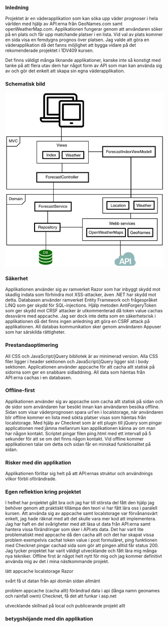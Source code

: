 ### Inledning

Projektet är en väderapplikation som kan söka upp väder prognoser i hela världen med hjälp av API:erna från GeoNames.com samt openWeatherMap.com.
Applikationen fungerar genom att användaren söker på en plats och får upp matchande platser i en lista. Vid val av plats kommer en sida visa en femdygns prognos över platsen.
Jag valde att göra en väderapplikation då det fanns möjlighet att bygga vidare på det rekomenderade projektet i 1DV409 kursen.

Det finns väldigt många liknande applikationer, kanske inte så konstigt med tanke på att flera utav dem har något form av API som man kan använda sig av och gör det enkelt att skapa sin egna väderapplikation. 

### Schematisk bild

![Schematisk bild](SchematiskBild.png)

### Säkerhet

Applikationen använder sig av ramverket Razor som har inbyggt skydd mot skadlig indata som förhindra mot XSS-attacker, även .NET har skydd mot detta. 
Databasen använder ramverket Entity Framework och frågespråket LINQ som ger skydd för SQL-injections.
Hjälp metoden AntiForgeryToken som ger skydd mot CRSF attacker är utkommenterad då token value cachas dessvärre med appcache.
Jag ser dock inte detta som en säkerhetsrisk i applikationen då det finns ingen anledning att göra en CSRF attack på applikationen. 
All databas kommunikation sker genom användaren Appuser som har särskilda rättigheter.

### Prestandaoptimering

All CSS och JavaScript/jQuery bibliotek är av minimerad version. Alla CSS filer ligger i header sektionen och JavaScript/jQuery ligger sist i body sektionen. Applicationen använder appcache för att cacha allt statisk på sidorna som ger en snabbare sidladdning.
All data som hämtas från API:erna cachas i en databasen.

### Offline-first

Applikationen använder sig av appcache som cacha allt statisk på sidan och de sidor som användaren har besökt innan kan användaren besöka offline. Sidan som visar väderprognosen spara url'en i localstorage, när användaren blir offline kommer en lista med sökta platser visas som hämtas från localstorage.
Med hjälp av Checknet som är ett plugin till jQuery som pingar applicationen med jämna mellanrum kan applikationen känna av om man har någon kontakt. Scriptet pingar filen ping.html med ett intervall på 5 sekunder för att se om det finns någon kontakt. Vid offline kommer applikationen talar om detta och sidan får en minskad funktionalitet på sidan.


### Risker med din applikation

Applikationen förlitar sig helt på att API:ernas struktur och användnings vilkor förbli oförändrade.

### Egen reflektion kring projektet

I helhet har projektet gått bra och jag har till största del fått den hjälp jag behöver genom att praktiskt tillämpa den teori vi har fått lära oss i paralell kursen.
Att använda sig av appcache samt localstorage var förvånansvärt enkelt, jag hade räknat med att det skulle vara mer kod att implementera.
Jag har haft en del svårigheter med att läsa ut data från API:erna samt hantera vissa förändringar som sker i API:ets data. Det har varit lite problematiskt med appcache då den cacha allt och det har skapat vissa problem exempelvis cachat token value i post formuläret, ping funktionen med Checknet pingar cachad sida som gör att pingen alltid får status 200. 
Jag tycker projektet har varit väldigt utvecklande och fått lära mig många nya tekniker. 
Offline first är något helt nytt för mig och jag kommer definitivt använda mig av det i mina nästkommande projekt. 



lätt
appcache
localstorage
Razor

svårt
få ut datan från api
domän sidan allmänt

problem
appcache (cacha allt)
förändrad data i api (långa namn geonames och rainfall owm)
Checknet, få det att funkar  i asp.net

utvecklande
skillnad på local och publicerande projekt
allt

### betygshöjande med din applikation


